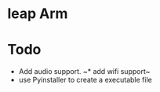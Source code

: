 # leap Arm

# Todo
* Add audio support.
~* add wifi support~
* use Pyinstaller to create a executable file
